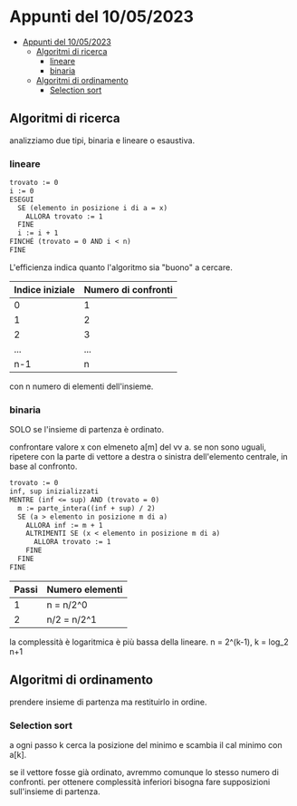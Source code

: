 # Appunti del 10/05/2023

<!--toc:start-->
- [Appunti del 10/05/2023](#appunti-del-10052023)
  - [Algoritmi di ricerca](#algoritmi-di-ricerca)
    - [lineare](#lineare)
    - [binaria](#binaria)
  - [Algoritmi di ordinamento](#algoritmi-di-ordinamento)
    - [Selection sort](#selection-sort)
<!--toc:end-->

## Algoritmi di ricerca

analizziamo due tipi, binaria e lineare o esaustiva.

### lineare

```txt
trovato := 0
i := 0
ESEGUI
  SE (elemento in posizione i di a = x)
    ALLORA trovato := 1
  FINE
  i := i + 1
FINCHÉ (trovato = 0 AND i < n)
FINE
```

L'efficienza indica quanto l'algoritmo sia "buono" a cercare.

| Indice iniziale | Numero di confronti |
| --------------- | ---------------     |
| 0               | 1                   |
| 1               | 2                   |
| 2               | 3                   |
| ...             | ...                 |
| n-1             | n                   |

con n numero di elementi dell'insieme.

### binaria

SOLO se l'insieme di partenza è ordinato.

confrontare valore x con elmeneto a[m] del vv a. se non sono uguali, ripetere con
la parte di vettore a destra o sinistra dell'elemento centrale, in base al confronto.

```txt
trovato := 0
inf, sup inizializzati
MENTRE (inf <= sup) AND (trovato = 0)
  m := parte_intera((inf + sup) / 2)
  SE (a > elemento in posizione m di a)
    ALLORA inf := m + 1
    ALTRIMENTI SE (x < elemento in posizione m di a)
      ALLORA trovato := 1
    FINE
  FINE
FINE
```

| Passi           | Numero elementi |
| --------------- | --------------- |
| 1               | n = n/2^0       |
| 2               | n/2 = n/2^1     |

la complessità è logaritmica è più bassa della lineare.
n = 2^(k-1), k = log_2 n+1

## Algoritmi di ordinamento

prendere insieme di partenza ma restituirlo in ordine.

### Selection sort

a ogni passo k cerca la posizione del minimo e scambia il cal minimo con a[k].

se il vettore fosse già ordinato, avremmo comunque lo stesso numero di confronti.
per ottenere complessità inferiori bisogna fare supposizioni sull'insieme di
partenza.
